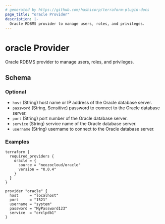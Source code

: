 ```yaml
---
# generated by https://github.com/hashicorp/terraform-plugin-docs
page_title: "oracle Provider"
description: |-
  Oracle RDBMS provider to manage users, roles, and privileges.
---
```


# oracle Provider

Oracle RDBMS provider to manage users, roles, and privileges.



<!-- schema generated by tfplugindocs -->
## Schema

### Optional

- `host` (String) host name or IP address of the Oracle database server.
- `password` (String, Sensitive) password to connect to the Oracle database server.
- `port` (String) port number of the Oracle database server.
- `service` (String) service name of the Oracle database server.
- `username` (String) username to connect to the Oracle database server.

### Examples
```hcl
terraform {
  required_providers {
    oracle = {
      source = "neozocloud/oracle"
      version = "0.0.4"
    }
  }
}

provider "oracle" {
  host     = "localhost"
  port     = "1521"
  username = "system"
  password = "MyPassword123"
  service  = "orclpdb1"
}

```
